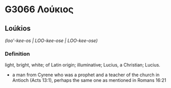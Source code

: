 # G3066 Λούκιος

## Loúkios

_(loo'-kee-os | LOO-kee-ose | LOO-kee-ose)_

### Definition

light, bright, white; of Latin origin; illuminative; Lucius, a Christian; Lucius.

- a man from Cyrene who was a prophet and a teacher of the church in Antioch (Acts 13:1), perhaps the same one as mentioned in Romans 16:21

